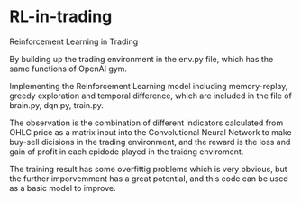 # RL-in-trading
Reinforcement Learning in Trading

By building up the trading environment in the env.py file, which has the same functions of OpenAI gym.

Implementing the Reinforcement Learning model including memory-replay, greedy exploration and temporal difference, which are
included in the file of brain.py, dqn.py, train.py.

The observation is the combination of different indicators calculated from OHLC price as a matrix input into the Convolutional
Neural Network to make buy-sell dicisions in the trading environment, and the reward is the loss and gain of profit in
each epidode played in the traidng enviroment.

The training result has some overfittig problems which is very obvious, but the further imporvemment has a great potential, and this code can be used as a basic model to improve.
